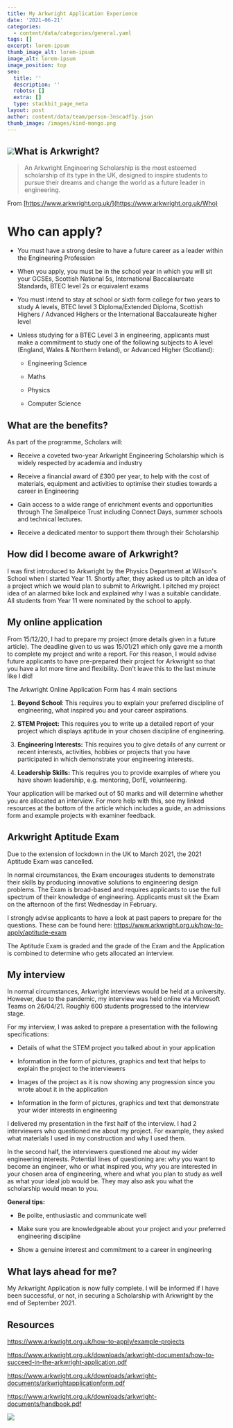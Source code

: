 ```yaml
---
title: My Arkwright Application Experience
date: '2021-06-21'
categories:
  - content/data/categories/general.yaml
tags: []
excerpt: lorem-ipsum
thumb_image_alt: lorem-ipsum
image_alt: lorem-ipsum
image_position: top
seo:
  title: ''
  description: ''
  robots: []
  extra: []
  type: stackbit_page_meta
layout: post
author: content/data/team/person-3nscadf1y.json
thumb_image: /images/kind-mango.png
---
```

## ![](https://preview--interesting-chili-f8ad4.stackbit.dev/\_static/app-assets/images/Arkwright%20Graphic.png)What is Arkwright?

> An Arkwright Engineering Scholarship is the most esteemed scholarship of its type in the UK, designed to inspire students to pursue their dreams and change the world as a future leader in engineering.

From [https://www.arkwright.org.uk/](https://www.arkwright.org.uk/Who)

# Who can apply?

*   You must have a strong desire to have a future career as a leader within the Engineering Profession

*   When you apply, you must be in the school year in which you will sit your GCSEs, Scottish National 5s, International Baccalaureate Standards, BTEC level 2s or equivalent exams

*   You must intend to stay at school or sixth form college for two years to study A levels, BTEC level 3 Diploma/Extended Diploma, Scottish Highers / Advanced Highers or the International Baccalaureate higher level

*   Unless studying for a BTEC Level 3 in engineering, applicants must make a commitment to study one of the following subjects to A level (England, Wales & Northern Ireland), or Advanced Higher (Scotland):

    *   Engineering Science

    *   Maths

    *   Physics

    *   Computer Science

## &#xA;What are the benefits?

As part of the programme, Scholars will:

*   Receive a coveted two-year Arkwright Engineering Scholarship which is widely respected by
    academia and industry

*   Receive a financial award of £300 per year, to help with the cost of materials, equipment and
    activities to optimise their studies towards a career in Engineering

*   Gain access to a wide range of enrichment events and opportunities through The Smallpeice
    Trust including Connect Days, summer schools and technical lectures.

*   Receive a dedicated mentor to support them through their Scholarship

## How did I become aware of Arkwright?

I was first introduced to Arkwright by the Physics Department at Wilson's School when I started Year 11. Shortly after, they asked us to pitch an idea of a project which we would plan to submit to Arkwright. I pitched my project idea of an alarmed bike lock and explained why I was a suitable candidate. All students from Year 11 were nominated by the school to apply.

## My online application

From 15/12/20, I had to prepare my project (more details given in a future article). The deadline given to us was 15/01/21 which only gave me a month to complete my project and write a report. For this reason, I would advise future applicants to have pre-prepared their project for Arkwright so that you have a lot more time and flexibility. Don't leave this to the last minute like I did!

The Arkwright Online Application Form has 4 main sections

1.  **Beyond School**: This requires you to explain your preferred discipline of engineering, what inspired you and your career aspirations.

2.  **STEM Project:** This requires you to write up a detailed report of your project which displays aptitude in your chosen discipline of engineering.

3.  **Engineering Interests:** This requires you to give details of any current or recent interests, activities, hobbies or projects that you have participated in which    demonstrate your engineering interests.

4.  **Leadership Skills:** This requires you to provide examples of where you have shown leadership, e.g. mentoring, DofE, volunteering.

Your application will be marked out of 50 marks and will determine whether you are allocated an interview. For more help with this, see my linked resources at the bottom of the article which includes a guide, an admissions form and example projects with examiner feedback.

## Arkwright Aptitude Exam

Due to the extension of lockdown in the UK to March 2021, the 2021 Aptitude Exam was cancelled.

In normal circumstances, the Exam encourages students to demonstrate their skills by producing innovative solutions to
engineering design problems. The Exam is broad-based and requires applicants to use the full spectrum of their knowledge of engineering. Applicants must sit the Exam on the afternoon of the first Wednesday in February.

I strongly advise applicants to have a look at past papers to prepare for the questions. These can be found here: <https://www.arkwright.org.uk/how-to-apply/aptitude-exam>

The Aptitude Exam is graded and the grade of the Exam and the Application is combined to determine who gets allocated an interview.

## My interview

In normal circumstances, Arkwright interviews would be held at a university. However, due to the pandemic, my interview was held online via Microsoft Teams on 26/04/21. Roughly 600 students progressed to the interview stage.

For my interview, I was asked to prepare a presentation with the following specifications:

*   Details of what the STEM project you talked about in your application

*   Information in the form of pictures, graphics and text that helps to explain the project to the interviewers

*   Images of the project as it is now showing any progression since you wrote about it in the application

*   Information in the form of pictures, graphics and text that demonstrate your wider interests in engineering

I delivered my presentation in the first half of the interview. I had 2 interviewers who questioned me about my project. For example, they asked what materials I used in my construction and why I used them.

In the second half, the interviewers questioned me about my wider engineering interests. Potential lines of questioning are: why you want to become an engineer, who or what inspired you, why you are interested in your chosen area of engineering, where and what you plan to study as well as what your ideal job would be. They may also ask you what the scholarship would mean to you.

**General tips:**

*   Be polite, enthusiastic and communicate well

*   Make sure you are knowledgeable about your project and your preferred engineering discipline

*   Show a genuine interest and commitment to a career in engineering

## What lays ahead for me?

My Arkwright Application is now fully complete. I will be informed if I have been successful, or not, in securing a Scholarship with Arkwright by the end of September 2021.

## &#xA;Resources

<https://www.arkwright.org.uk/how-to-apply/example-projects>

<https://www.arkwright.org.uk/downloads/arkwright-documents/how-to-succeed-in-the-arkwright-application.pdf>

<https://www.arkwright.org.uk/downloads/arkwright-documents/arkwrightapplicationform.pdf>

<https://www.arkwright.org.uk/downloads/arkwright-documents/handbook.pdf>



![](https://www.google.com/url?sa=i\&url=https%3A%2F%2Fwww.arkwright.org.uk%2Fabout-arkwright%2Fabout-arkwright\&psig=AOvVaw39kyhXu0ITcupUAnyQaNZM\&ust=1624382101244000\&source=images\&cd=vfe\&ved=0CAoQjRxqFwoTCNj3gYSdqfECFQAAAAAdAAAAABAD)
